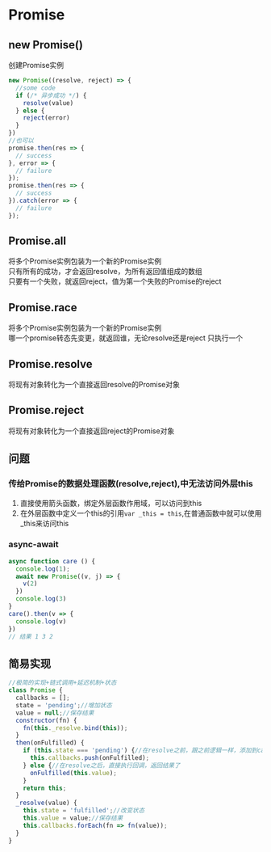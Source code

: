 # Promise

## new Promise()
创建Promise实例
```js
new Promise((resolve, reject) => {
  //some code
  if (/* 异步成功 */) {
    resolve(value)
  } else {
    reject(error)
  }
})
//也可以
promise.then(res => {
  // success
}, error => {
  // failure
});
promise.then(res => {
  // success
}).catch(error => {
  // failure
});
```

## Promise.all
将多个Promise实例包装为一个新的Promise实例  
只有所有的成功，才会返回resolve，为所有返回值组成的数组  
只要有一个失败，就返回reject，值为第一个失败的Promise的reject  

## Promise.race
将多个Promise实例包装为一个新的Promise实例  
哪一个promise转态先变更，就返回谁，无论resolve还是reject
只执行一个

## Promise.resolve
将现有对象转化为一个直接返回resolve的Promise对象  

## Promise.reject
将现有对象转化为一个直接返回reject的Promise对象  

## 问题
### 传给Promise的数据处理函数(resolve,reject),中无法访问外层this
1. 直接使用箭头函数，绑定外层函数作用域，可以访问到this  
2. 在外层函数中定义一个this的引用`var _this = this`,在普通函数中就可以使用_this来访问this  

### async-await
```js
async function care () {
  console.log(1);
  await new Promise((v, j) => {
    v(2)
  })
  console.log(3)
}
care().then(v => {
  console.log(v)
})  
// 结果 1 3 2
```

## 简易实现
```js
//极简的实现+链式调用+延迟机制+状态
class Promise {
  callbacks = [];
  state = 'pending';//增加状态
  value = null;//保存结果
  constructor(fn) {
    fn(this._resolve.bind(this));
  }
  then(onFulfilled) {
    if (this.state === 'pending') {//在resolve之前，跟之前逻辑一样，添加到callbacks中
      this.callbacks.push(onFulfilled);
    } else {//在resolve之后，直接执行回调，返回结果了
      onFulfilled(this.value);
    }
    return this;
  }
  _resolve(value) {
    this.state = 'fulfilled';//改变状态
    this.value = value;//保存结果
    this.callbacks.forEach(fn => fn(value));
  }
}
```